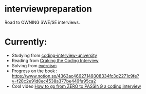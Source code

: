 # interviewpreparation
Road to OWNING SWE/SE interviews.

# Currently:
- Studying from [coding-interview-university](https://github.com/jwasham/coding-interview-university)
- Reading from [Craking the Coding Interview](https://www.amazon.com/Cracking-Coding-Interview-Programming-Questions/dp/0984782850)
- Solving from [exercism](https://exercism.io/)
- Progress on the book : https://www.notion.so/4363ac46627149308334fc3d2271c9fe?v=f28c2e91d8ec4538a377be449fa95ca2
- Cool video [How to go from ZERO to PASSING a coding interview](https://www.youtube.com/watch?v=J330GEr4sJ0)
